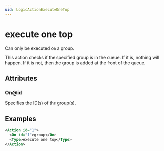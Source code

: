 ```yaml
---
uid: LogicActionExecuteOneTop
---
```


# execute one top

Can only be executed on a group.

This action checks if the specified group is in the queue. If it is, nothing will happen. If it is not, then the group is added at the front of the queue.

## Attributes

### On@id

Specifies the ID(s) of the group(s).

## Examples

```xml
<Action id="1">
  <On id="1">group</On>
  <Type>execute one top</Type>
</Action>
```
